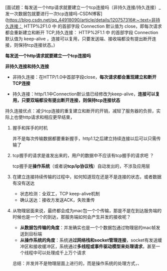 

[面试题：每发送一个http请求就要建立一个tcp连接吗（非持久连接/持久连接）_发一次数据包就要进行一次tcp连接吗-CSDN博客](https://blog.csdn.net/qq_44918090/article/details/120757316#:~:text=非持久连接： HTTP%2F1.0 中 的首部字段 Connection 默认值为 close，即每次请求都会重新建立和断开 TCP,持久连接： HTTP%2F1.1 中 的首部字段 Connection 默认值为 keep-alive ，连接可以复用，只要发送端、接收端都没有提出断开连接，则保持tcp连接状态。)

**每发送一个http请求就要建立一个tcp连接吗**

**非持久连接和持久连接**

- 非持久连接：在HTTP/1.0中首部字段close，**每次请求都会重现建立和断开TCP连接**

- 持久连接：http/1.1中Connection默认值已经修改为keep-alive，**连接可以复用，只要双端都没有提出断开连接，则保持tcp连接状态**

持久连接优点：减少tcp连接的重复建立和断开的开销，减轻了服务器的负担，实际上也使http请求和相应更早结束，



1. 握手和挥手的时机

   并不是每次传输数据都要重新握手，http1.1之后建立持续连接以后可以只需传输了

2. tcp握手的请求是谁发出来的，用户的数据中不应该有tcp握手的请求吧 ？

   tcp握手是**操作系统**（或者说**tcp/ip协议栈**）自动发出的，不涉及应用层

3. 在建立连接持续传输的过程中，如何知道现在还是不是连接的状态，或者数据有没有送达
   - 状态检测：全双工，TCP keep-alive机制
   - 确认送达：接收方发送ACK，失败重传

4. 从物理层面来说，最终都会成为mac包一个个传输，那是不是在到达服务端的时候也是一个个的到达，那服务端如何会产生并发的接收呢？

   - **从数据包传输的角度**：并发确实也是一个个数据包通过物理层的mac帧发送到目标端
   - **从操作系统的角度**：系统通**过网络栈和socket管理连接**，socket有发送缓冲区和接收缓冲区，系统通过**多线程或事件驱动模型来处理请求**，甚至一个线程中可以处理成千上万个请求

   总结：并发并不是物理层面上进行的，而是操作系统的处理方式，、